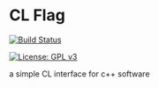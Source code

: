 # CL Flag

[![Build Status](https://github.com/Lahral/cl_flag/workflows/cmake.yml/badge.svg)](https://www.github.com/Lahral/cl_flag/actions)

[![License: GPL v3](https://img.shields.io/badge/License-GPLv3-blue.svg)](https://www.gnu.org/licenses/gpl-3.0)

a simple CL interface for c++ software

